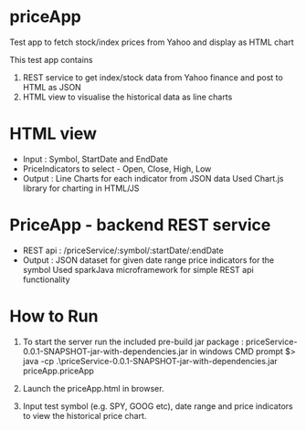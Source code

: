 # priceApp
Test app to fetch stock/index prices from Yahoo and display as HTML chart

This test app contains
1. REST service to get index/stock data from Yahoo finance and post to HTML as JSON
2. HTML view to visualise the historical data as line charts


# HTML view
  - Input : Symbol, StartDate and EndDate
  - PriceIndicators to select - Open, Close, High, Low
  - Output : Line Charts for each indicator from JSON data 
  Used Chart.js library for charting in HTML/JS

# PriceApp - backend REST service
  - REST api : /priceService/:symbol/:startDate/:endDate
  - Output : JSON dataset for given date range price indicators for the symbol
  Used sparkJava microframework for simple REST api functionality
  
  
# How to Run
  1. To start the server run the included pre-build jar package : priceService-0.0.1-SNAPSHOT-jar-with-dependencies.jar
  in windows CMD prompt
      $> java -cp .\priceService-0.0.1-SNAPSHOT-jar-with-dependencies.jar priceApp.priceApp
      
  2. Launch the priceApp.html in browser.
  
  3. Input test symbol (e.g. SPY, GOOG etc), date range and price indicators to view the historical price chart.
